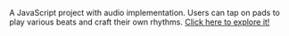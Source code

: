A JavaScript project with audio implementation. Users can tap on pads to play various beats and craft their own rhythms. <a href="https://frolicking-nougat-e1cb19.netlify.app/"> Click here to explore it! <a>
